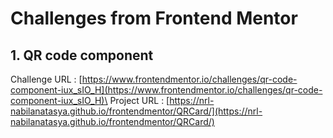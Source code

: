 # Challenges from Frontend Mentor

## 1. QR code component
Challenge URL : [https://www.frontendmentor.io/challenges/qr-code-component-iux_sIO_H](https://www.frontendmentor.io/challenges/qr-code-component-iux_sIO_H)\
Project URL   : [https://nrl-nabilanatasya.github.io/frontendmentor/QRCard/](https://nrl-nabilanatasya.github.io/frontendmentor/QRCard/)
